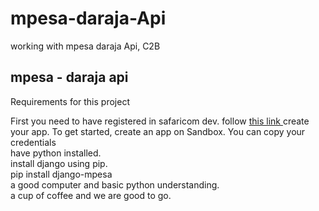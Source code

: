 # mpesa-daraja-Api
working with mpesa daraja Api, C2B
## mpesa - daraja api 
Requirements for this project <br>

First you need to have registered in safaricom dev. follow <a href ="https://developer.safaricom.co.ke/"> this link </a>
create your app. To get started, create an app on Sandbox. You can copy your credentials<br>
have python installed.<br>
install django using pip.<br>
pip install django-mpesa<br>
a good computer and basic python  understanding.<br>
a cup of coffee and we are good to go.<br>

